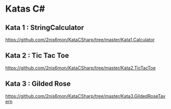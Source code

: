 # Katas C#

## Kata 1 : StringCalculator

https://github.com/2nis6mon/KataCSharp/tree/master/Kata1.Calculator

## Kata 2 : Tic Tac Toe

https://github.com/2nis6mon/KataCSharp/tree/master/Kata2.TicTacToe

## Kata 3 : Gilded Rose

https://github.com/2nis6mon/KataCSharp/tree/master/Kata3.GildedRoseTavern
